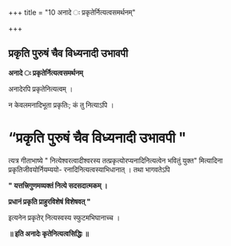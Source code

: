 +++
title = "10 अनादे ः प्रकृतेर्नित्यत्वसमर्थनम्"

+++


## प्रकृति पुरुषं चैव विध्यनादी उभावपी

**अनादे ः प्रकृतेर्नित्यत्वसमर्थनम्**

अनादेरपि प्रकृतेनित्यत्वम् ।

न केवलमनादिभूता प्रकृतिः; कं तु नित्याऽपि ।

# “प्रकृति पुरुषं चैव विध्यनादी उभावपी " 

त्यत्र गीताभाष्ये " नित्येश्वरत्वादीश्वरस्य तत्प्रकृत्योरप्यनादिनित्यत्वेन भवितुं युक्त" मित्यादिना प्रकृतिजीवयोर्नियम्ययो- रनादिनित्यत्वस्याभिधानात् । तथा भागवतेऽपि

**" यत्तत्त्रिगुणमव्यक्तं नित्ये सदसदात्मकम् ।**

**प्रधानं प्रकृति प्राहुरविशेषं विशेषवत् "**

इत्यनेन प्रकृतेर् नित्यस्वस्य स्फुटमभिघानाच्च ।

**॥ इति अनादेः कृतेनित्यत्वसिद्धिः ॥**

